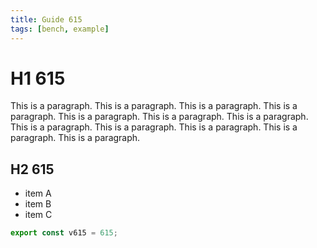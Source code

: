 ```yaml
---
title: Guide 615
tags: [bench, example]
---
```


# H1 615

This is a paragraph. This is a paragraph. This is a paragraph. This is a paragraph. This is a paragraph. This is a paragraph. This is a paragraph. This is a paragraph. This is a paragraph. This is a paragraph. This is a paragraph. This is a paragraph. 

## H2 615

- item A
- item B
- item C

```ts
export const v615 = 615;
```
